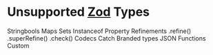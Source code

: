 # Unsupported [Zod](https://zod.dev/api) Types

Stringbools
Maps
Sets
Instanceof
Property
Refinements
.refine()
.superRefine()
.check()
Codecs
Catch
Branded types
JSON
Functions
Custom